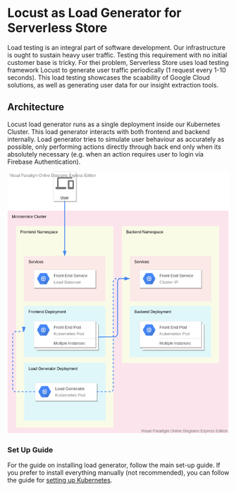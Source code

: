 # Locust as Load Generator for Serverless Store

Load testing is an integral part of software development. Our infrastructure is ought to sustain heavy user traffic. Testing this requirement with no initial customer base is tricky. For thei problem, Serverless Store uses load testing framework Locust to generate user traffic periodically (1 request every 1-10 seconds). This load testing showcases the scaability of Google Cloud solutions, as well as generating user data for our insight extraction tools.

## Architecture

Locust load generator runs as a single deployment inside our Kubernetes Cluster. This load generator interacts with both frontend and backend internally. Load generator tries to simulate user behaviour as accurately as possible, only performing actions directly through back end only when its absolutely necessary (e.g. when an action requires user to login via Firebase Authentication).

![architecture_loadgen](architecture_k8s.png)

### Set Up Guide

For the guide on installing load generator, follow the main set-up guide. If you prefer to install everything manually (not recommended), you can follow the guide for [setting up Kubernetes](../k8s/microservices/README.md).
